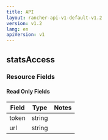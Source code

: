```yaml
---
title: API
layout: rancher-api-v1-default-v1.2
version: v1.2
lang: en
apiVersion: v1
---
```


## statsAccess



### Resource Fields


#### Read Only Fields

Field | Type   | Notes
---|---|---
token | string  | 
url | string  | 


<br>
